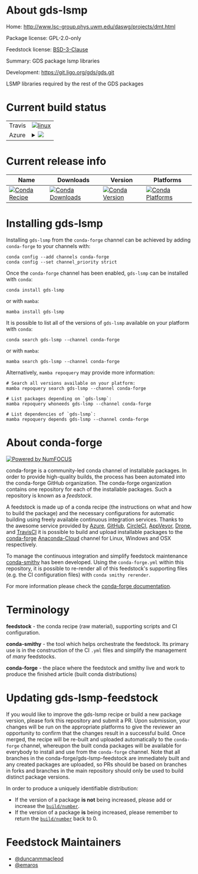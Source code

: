 About gds-lsmp
==============

Home: http://www.lsc-group.phys.uwm.edu/daswg/projects/dmt.html

Package license: GPL-2.0-only

Feedstock license: [BSD-3-Clause](https://github.com/conda-forge/gds-lsmp-feedstock/blob/main/LICENSE.txt)

Summary: GDS package lsmp libraries

Development: https://git.ligo.org/gds/gds.git

LSMP libraries required by the rest of the GDS packages


Current build status
====================


<table><tr>
    <td>Travis</td>
    <td>
      <a href="https://app.travis-ci.com/conda-forge/gds-lsmp-feedstock">
        <img alt="linux" src="https://img.shields.io/travis/com/conda-forge/gds-lsmp-feedstock/main.svg?label=Linux">
      </a>
    </td>
  </tr>
    
  <tr>
    <td>Azure</td>
    <td>
      <details>
        <summary>
          <a href="https://dev.azure.com/conda-forge/feedstock-builds/_build/latest?definitionId=12904&branchName=main">
            <img src="https://dev.azure.com/conda-forge/feedstock-builds/_apis/build/status/gds-lsmp-feedstock?branchName=main">
          </a>
        </summary>
        <table>
          <thead><tr><th>Variant</th><th>Status</th></tr></thead>
          <tbody><tr>
              <td>linux_64</td>
              <td>
                <a href="https://dev.azure.com/conda-forge/feedstock-builds/_build/latest?definitionId=12904&branchName=main">
                  <img src="https://dev.azure.com/conda-forge/feedstock-builds/_apis/build/status/gds-lsmp-feedstock?branchName=main&jobName=linux&configuration=linux_64_" alt="variant">
                </a>
              </td>
            </tr><tr>
              <td>linux_aarch64</td>
              <td>
                <a href="https://dev.azure.com/conda-forge/feedstock-builds/_build/latest?definitionId=12904&branchName=main">
                  <img src="https://dev.azure.com/conda-forge/feedstock-builds/_apis/build/status/gds-lsmp-feedstock?branchName=main&jobName=linux&configuration=linux_aarch64_" alt="variant">
                </a>
              </td>
            </tr><tr>
              <td>linux_ppc64le</td>
              <td>
                <a href="https://dev.azure.com/conda-forge/feedstock-builds/_build/latest?definitionId=12904&branchName=main">
                  <img src="https://dev.azure.com/conda-forge/feedstock-builds/_apis/build/status/gds-lsmp-feedstock?branchName=main&jobName=linux&configuration=linux_ppc64le_" alt="variant">
                </a>
              </td>
            </tr><tr>
              <td>osx_64</td>
              <td>
                <a href="https://dev.azure.com/conda-forge/feedstock-builds/_build/latest?definitionId=12904&branchName=main">
                  <img src="https://dev.azure.com/conda-forge/feedstock-builds/_apis/build/status/gds-lsmp-feedstock?branchName=main&jobName=osx&configuration=osx_64_" alt="variant">
                </a>
              </td>
            </tr><tr>
              <td>osx_arm64</td>
              <td>
                <a href="https://dev.azure.com/conda-forge/feedstock-builds/_build/latest?definitionId=12904&branchName=main">
                  <img src="https://dev.azure.com/conda-forge/feedstock-builds/_apis/build/status/gds-lsmp-feedstock?branchName=main&jobName=osx&configuration=osx_arm64_" alt="variant">
                </a>
              </td>
            </tr>
          </tbody>
        </table>
      </details>
    </td>
  </tr>
</table>

Current release info
====================

| Name | Downloads | Version | Platforms |
| --- | --- | --- | --- |
| [![Conda Recipe](https://img.shields.io/badge/recipe-gds--lsmp-green.svg)](https://anaconda.org/conda-forge/gds-lsmp) | [![Conda Downloads](https://img.shields.io/conda/dn/conda-forge/gds-lsmp.svg)](https://anaconda.org/conda-forge/gds-lsmp) | [![Conda Version](https://img.shields.io/conda/vn/conda-forge/gds-lsmp.svg)](https://anaconda.org/conda-forge/gds-lsmp) | [![Conda Platforms](https://img.shields.io/conda/pn/conda-forge/gds-lsmp.svg)](https://anaconda.org/conda-forge/gds-lsmp) |

Installing gds-lsmp
===================

Installing `gds-lsmp` from the `conda-forge` channel can be achieved by adding `conda-forge` to your channels with:

```
conda config --add channels conda-forge
conda config --set channel_priority strict
```

Once the `conda-forge` channel has been enabled, `gds-lsmp` can be installed with `conda`:

```
conda install gds-lsmp
```

or with `mamba`:

```
mamba install gds-lsmp
```

It is possible to list all of the versions of `gds-lsmp` available on your platform with `conda`:

```
conda search gds-lsmp --channel conda-forge
```

or with `mamba`:

```
mamba search gds-lsmp --channel conda-forge
```

Alternatively, `mamba repoquery` may provide more information:

```
# Search all versions available on your platform:
mamba repoquery search gds-lsmp --channel conda-forge

# List packages depending on `gds-lsmp`:
mamba repoquery whoneeds gds-lsmp --channel conda-forge

# List dependencies of `gds-lsmp`:
mamba repoquery depends gds-lsmp --channel conda-forge
```


About conda-forge
=================

[![Powered by
NumFOCUS](https://img.shields.io/badge/powered%20by-NumFOCUS-orange.svg?style=flat&colorA=E1523D&colorB=007D8A)](https://numfocus.org)

conda-forge is a community-led conda channel of installable packages.
In order to provide high-quality builds, the process has been automated into the
conda-forge GitHub organization. The conda-forge organization contains one repository
for each of the installable packages. Such a repository is known as a *feedstock*.

A feedstock is made up of a conda recipe (the instructions on what and how to build
the package) and the necessary configurations for automatic building using freely
available continuous integration services. Thanks to the awesome service provided by
[Azure](https://azure.microsoft.com/en-us/services/devops/), [GitHub](https://github.com/),
[CircleCI](https://circleci.com/), [AppVeyor](https://www.appveyor.com/),
[Drone](https://cloud.drone.io/welcome), and [TravisCI](https://travis-ci.com/)
it is possible to build and upload installable packages to the
[conda-forge](https://anaconda.org/conda-forge) [Anaconda-Cloud](https://anaconda.org/)
channel for Linux, Windows and OSX respectively.

To manage the continuous integration and simplify feedstock maintenance
[conda-smithy](https://github.com/conda-forge/conda-smithy) has been developed.
Using the ``conda-forge.yml`` within this repository, it is possible to re-render all of
this feedstock's supporting files (e.g. the CI configuration files) with ``conda smithy rerender``.

For more information please check the [conda-forge documentation](https://conda-forge.org/docs/).

Terminology
===========

**feedstock** - the conda recipe (raw material), supporting scripts and CI configuration.

**conda-smithy** - the tool which helps orchestrate the feedstock.
                   Its primary use is in the construction of the CI ``.yml`` files
                   and simplify the management of *many* feedstocks.

**conda-forge** - the place where the feedstock and smithy live and work to
                  produce the finished article (built conda distributions)


Updating gds-lsmp-feedstock
===========================

If you would like to improve the gds-lsmp recipe or build a new
package version, please fork this repository and submit a PR. Upon submission,
your changes will be run on the appropriate platforms to give the reviewer an
opportunity to confirm that the changes result in a successful build. Once
merged, the recipe will be re-built and uploaded automatically to the
`conda-forge` channel, whereupon the built conda packages will be available for
everybody to install and use from the `conda-forge` channel.
Note that all branches in the conda-forge/gds-lsmp-feedstock are
immediately built and any created packages are uploaded, so PRs should be based
on branches in forks and branches in the main repository should only be used to
build distinct package versions.

In order to produce a uniquely identifiable distribution:
 * If the version of a package **is not** being increased, please add or increase
   the [``build/number``](https://docs.conda.io/projects/conda-build/en/latest/resources/define-metadata.html#build-number-and-string).
 * If the version of a package **is** being increased, please remember to return
   the [``build/number``](https://docs.conda.io/projects/conda-build/en/latest/resources/define-metadata.html#build-number-and-string)
   back to 0.

Feedstock Maintainers
=====================

* [@duncanmmacleod](https://github.com/duncanmmacleod/)
* [@emaros](https://github.com/emaros/)

